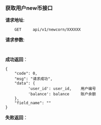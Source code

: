 ### 获取用户new币接口

**请求地址**:
```
    GET     api/v1/newcorn/XXXXXX
```

**请求参数**:
```
    
```

**成功返回**：
```
{
    "code": 0,
    "msg": "请求成功",
    "data": {
          'user_id': user_id,    用户编号
          'balance': balance     账户余额
    },
    "field_name": ""
}
```

**失败返回**：
```

```